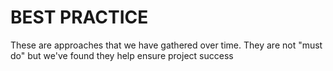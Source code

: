 # BEST PRACTICE

These are approaches that we have gathered over time. They are not "must do" but we've found they help ensure project success
